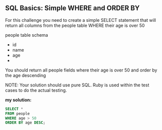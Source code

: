 ## SQL Basics: Simple WHERE and ORDER BY

For this challenge you need to create a simple SELECT statement that will return all columns from the people table WHERE their age is over 50

people table schema
* id
* name
* age
* 
You should return all people fields where their age is over 50 and order by the age descending

NOTE: Your solution should use pure SQL. Ruby is used within the test cases to do the actual testing.

**my solution:**

```sql
SELECT *
FROM people 
WHERE age > 50
ORDER BY age DESC;
```  
